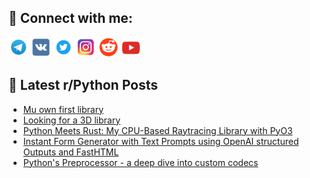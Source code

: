 ## 🔎 Connect with me:
[<img src="https://github.com/bullbesh/bullbesh/blob/main/images/Telegram.png" width="32" height="32" />](https://t.me/bullbesh)
[<img src="https://github.com/bullbesh/bullbesh/blob/main/images/VK.png" width="32" height="32" />](https://vk.com/bullbesh)
[<img src="https://github.com/bullbesh/bullbesh/blob/main/images/Twitter.png" width="32" height="32" />](https://twitter.com/bullbesh1)
[<img src="https://github.com/bullbesh/bullbesh/blob/main/images/Instagram.png" width="32" height="32" />](https://www.instagram.com/bullbesh)
[<img src="https://github.com/bullbesh/bullbesh/blob/main/images/Reddit.png" width="32" height="32" />](https://www.reddit.com/user/bullbesh)
[<img src="https://github.com/bullbesh/bullbesh/blob/main/images/YouTube.png" width="32" height="32" />](https://www.youtube.com/channel/UCtfjRs6uzgq5mfm8S06WTcg)

## 📕 Latest r/Python Posts
<!-- BLOG-POST-LIST:START -->
- [Mu own first library](https://www.reddit.com/r/Python/comments/1ewyzi2/mu_own_first_library/)
- [Looking for a 3D library](https://www.reddit.com/r/Python/comments/1ewveft/looking_for_a_3d_library/)
- [Python Meets Rust: My CPU-Based Raytracing Library with PyO3](https://www.reddit.com/r/Python/comments/1ewudl2/python_meets_rust_my_cpubased_raytracing_library/)
- [Instant Form Generator with Text Prompts using OpenAI structured Outputs and FastHTML](https://www.reddit.com/r/Python/comments/1ewts4v/instant_form_generator_with_text_prompts_using/)
- [Python&#39;s Preprocessor - a deep dive into custom codecs](https://www.reddit.com/r/Python/comments/1ewqecv/pythons_preprocessor_a_deep_dive_into_custom/)
<!-- BLOG-POST-LIST:END -->
